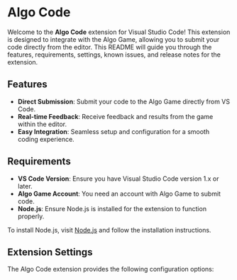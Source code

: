 # Algo Code

Welcome to the **Algo Code** extension for Visual Studio Code! This extension is designed to integrate with the Algo Game, allowing you to submit your code directly from the editor. This README will guide you through the features, requirements, settings, known issues, and release notes for the extension.

## Features

- **Direct Submission**: Submit your code to the Algo Game directly from VS Code.
- **Real-time Feedback**: Receive feedback and results from the game within the editor.
- **Easy Integration**: Seamless setup and configuration for a smooth coding experience.


## Requirements

- **VS Code Version**: Ensure you have Visual Studio Code version 1.x or later.
- **Algo Game Account**: You need an account with Algo Game to submit code.
- **Node.js**: Ensure Node.js is installed for the extension to function properly.

To install Node.js, visit [Node.js](https://nodejs.org/) and follow the installation instructions.

## Extension Settings

The Algo Code extension provides the following configuration options:
